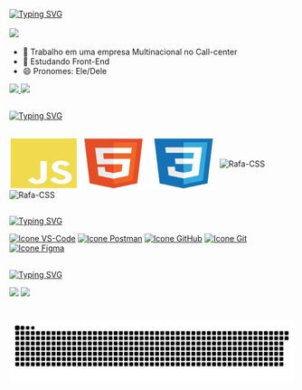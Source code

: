 [![Typing SVG](https://readme-typing-svg.demolab.com?font=Passion+One&weight=700&size=30&duration=2000&pause=200&color=288AB6&center=true&vCenter=true&width=435&lines=Ol%C3%A1!+me+chamo+Adrio+🤓;Sou+estudante+e+Dev+Jr.+⚙)](https://git.io/typing-svg)
<br><br>
<img src="https://user-images.githubusercontent.com/74038190/212284136-03988914-d899-44b4-b1d9-4eeccf656e44.gif" width="500">


- 🔭 Trabalho em uma empresa Multinacional no Call-center
- 💬 Estudando Front-End
- 😄 Pronomes: Ele/Dele

<div>
  <a href="https://github.com/rafaballerini">
  <img height="49%" src="https://github-readme-stats.vercel.app/api?username=AdrioRRosa&show_icons=true&theme=dark&include_all_commits=true&count_private=true"/>
  <img height="49%" src="https://github-readme-stats.vercel.app/api/top-langs/?username=AdrioRRosa&layout=compact&langs_count=16&theme=dark"/>
</div>

##
[![Typing SVG](https://readme-typing-svg.demolab.com?font=Passion+One&weight=700&size=30&duration=2000&pause=200&color=288AB6&center=true&vCenter=true&repeat=false&width=435&lines=Linguagens+em+que+eu+desenvolvo)](https://git.io/typing-svg)

<div style="display: inline_block"><br>
  <img align="center" alt="Rafa-Js" height="90" width="120"src="https://raw.githubusercontent.com/devicons/devicon/master/icons/javascript/javascript-plain.svg">
  <img align="center" alt="Rafa-HTML" height="90" width="120" src="https://raw.githubusercontent.com/devicons/devicon/master/icons/html5/html5-original.svg">
  <img align="center" alt="Rafa-CSS" height="90" width="120" src="https://raw.githubusercontent.com/devicons/devicon/master/icons/css3/css3-original.svg">
  <img align="center" alt="Rafa-CSS" height="90" width="120" src="https://cdn.jsdelivr.net/gh/devicons/devicon@latest/icons/java/java-original.svg" />
  <img align="center" alt="Rafa-CSS" height="90" width="120" src="https://cdn.jsdelivr.net/gh/devicons/devicon@latest/icons/mysql/mysql-original.svg" />
</div>


##
[![Typing SVG](https://readme-typing-svg.demolab.com?font=Passion+One&weight=700&size=30&duration=2000&pause=200&color=288AB6&repeat=false&width=435&lines=Dev-ops)](https://git.io/typing-svg)

[<img height="90" width="120" alt="Icone VS-Code" src="https://skillicons.dev/icons?i=vscode"/>](https://code.visualstudio.com)
[<img height="90" width="90" alt="Icone Postman" src="https://i.postimg.cc/QNyBTNVk/postman.png"/>](https://www.postman.com)
[<img height="90" width="120" alt="Icone GitHub" src="https://skillicons.dev/icons?i=github"/>](https://github.com/)
[<img height="90" width="120" alt="Icone Git" src="https://skillicons.dev/icons?i=git"/>](https://git-scm.com)
[<img height="90" width="120" alt="Icone Figma" src="https://skillicons.dev/icons?i=figma"/>](https://www.figma.com)

##
[![Typing SVG](https://readme-typing-svg.demolab.com?font=Passion+One&weight=700&size=30&duration=2000&pause=200&color=288AB6&repeat=false&width=435&lines=Rede-Social)](https://git.io/typing-svg)

<a href="#" target="_blank"><img src="https://img.shields.io/badge/Discord-7289DA?style=for-the-badge&logo=discord&logoColor=white" target="_blank"></a> 
<a href="#" target="_blank"><img src="https://img.shields.io/badge/-LinkedIn-%230077B5?style=for-the-badge&logo=linkedin&logoColor=white" target="_blank"></a> 
#
<div>
  <img alt="github contribution grid snake animation" src="https://raw.githubusercontent.com/AdrioRRosa/AdrioRRosa/output/github-contribution-grid-snake.svg">
</div>
